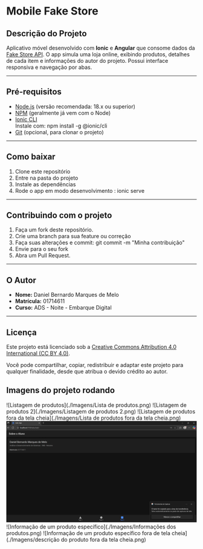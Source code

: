 # Mobile Fake Store

## Descrição do Projeto

Aplicativo móvel desenvolvido com **Ionic** e **Angular** que consome dados da [Fake Store API](https://fakestoreapi.com/). O app simula uma loja online, exibindo produtos, detalhes de cada item e informações do autor do projeto. Possui interface responsiva e navegação por abas.

---

## Pré-requisitos

- [Node.js](https://nodejs.org/) (versão recomendada: 18.x ou superior)
- [NPM](https://www.npmjs.com/) (geralmente já vem com o Node)
- [Ionic CLI](https://ionicframework.com/docs/cli)  
  Instale com:  npm install -g @ionic/cli
- [Git](https://git-scm.com/) (opcional, para clonar o projeto)

---

## Como baixar

1. Clone este repositório
2. Entre na pasta do projeto
3. Instale as dependências
4. Rode o app em modo desenvolvimento : ionic serve


---

## Contribuindo com o projeto

1. Faça um fork deste repositório.
2. Crie uma branch para sua feature ou correção
3. Faça suas alterações e commit: git commit -m "Minha contribuição"
4. Envie para o seu fork 
5. Abra um Pull Request.

---

## O Autor

- **Nome:** Daniel Bernardo Marques de Melo
- **Matrícula:** 01714611
- **Curso:** ADS - Noite - Embarque Digital 


---

## Licença

Este projeto está licenciado sob a [Creative Commons Attribution 4.0 International (CC BY 4.0)](https://creativecommons.org/licenses/by/4.0/deed.pt-BR).

Você pode compartilhar, copiar, redistribuir e adaptar este projeto para qualquer finalidade, desde que atribua o devido crédito ao autor.

## Imagens do projeto rodando

![Listagem de produtos](./Imagens/Lista de produtos.png)
![Listagem de produtos 2](./Imagens/Listagem de produtos 2.png)
![Listagem de produtos fora da tela cheia](./Imagens/Lista de produtos fora da tela cheia.png)
![Informação do aluno](./Imagens/informações_aluno.png)
![Informação de um produto específico](./Imagens/Informações dos produtos.png)
![Informação de um produto específico fora de tela cheia](./Imagens/descrição do produto fora da tela cheia.png)